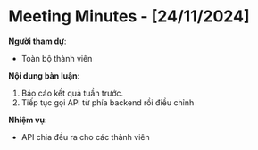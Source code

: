 # Meeting Minutes - [24/11/2024]

**Người tham dự**:

-   Toàn bộ thành viên

**Nội dung bàn luận**:

1. Báo cáo kết quả tuần trước.
2. Tiếp tục gọi API từ phía backend rồi điều chỉnh

**Nhiệm vụ**:
-   API chia đều ra cho các thành viên